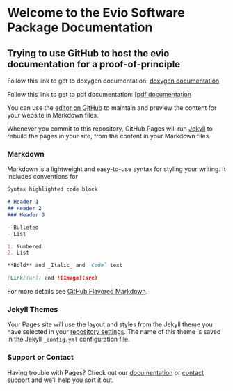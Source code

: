 # Welcome to the Evio Software Package Documentation

## Trying to use GitHub to host the evio documentation for a proof-of-principle

Follow this link to get to doxygen documentation:  <a href="doc/doxygen/CC/html/index.html">doxygen documentation</a>

Follow this link to get to pdf documentation:  [<a href="doc/users_guide/evio_Users_Guide.pdf">pdf documentation</a>

You can use the [editor on GitHub](https://github.com/JeffersonLab/evio/edit/gh-pages/index.md) to maintain and preview the content for your website in Markdown files.

Whenever you commit to this repository, GitHub Pages will run [Jekyll](https://jekyllrb.com/) to rebuild the pages in your site, from the content in your Markdown files.

### Markdown

Markdown is a lightweight and easy-to-use syntax for styling your writing. It includes conventions for

```markdown
Syntax highlighted code block

# Header 1
## Header 2
### Header 3

- Bulleted
- List

1. Numbered
2. List

**Bold** and _Italic_ and `Code` text

[Link](url) and ![Image](src)
```

For more details see [GitHub Flavored Markdown](https://guides.github.com/features/mastering-markdown/).

### Jekyll Themes

Your Pages site will use the layout and styles from the Jekyll theme you have selected in your [repository settings](https://github.com/JeffersonLab/evio/settings). The name of this theme is saved in the Jekyll `_config.yml` configuration file.

### Support or Contact

Having trouble with Pages? Check out our [documentation](https://docs.github.com/categories/github-pages-basics/) or [contact support](https://github.com/contact) and we’ll help you sort it out.
